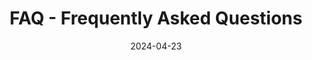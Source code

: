 ---
template: "default"
language: "en"
slug: "faq"
title: "FAQ - Frequently Asked Questions"
description: "FAQ - Frequently Asked Questions"
date: "2024-04-23"
---